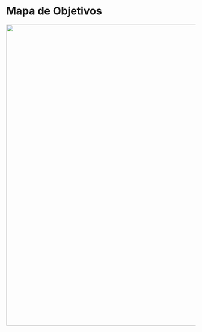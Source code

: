 # Mapa de Objetivos
<img src="https://github.com/user-attachments/assets/341f9f3c-4094-4899-85a8-e21671b14862" width="800">
